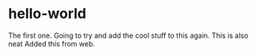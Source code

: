 # hello-world
The first one.
Going to try and add the cool stuff to this again.
This is also neat
Added this from web.
